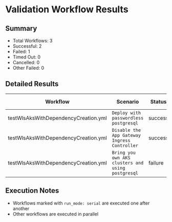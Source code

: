 # Validation Workflow Results

## Summary
- Total Workflows: 3
- Successful: 2
- Failed: 1
- Timed Out: 0
- Cancelled: 0
- Other Failed: 0

## Detailed Results

| Workflow | Scenario | Status | Duration | Run URL |
|----------|----------|---------|-----------|----------|
| testWlsAksWithDependencyCreation.yml | `Deploy with passwordless postgresql` | success | 1h:18m:43s | [View Run](https://github.com/azure-javaee/weblogic-azure/actions/runs/17032965291) |
| testWlsAksWithDependencyCreation.yml | `Disable the App Gateway Ingress Controller` | success | 0h:59m:6s | [View Run](https://github.com/azure-javaee/weblogic-azure/actions/runs/17034542713) |
| testWlsAksWithDependencyCreation.yml | `Bring you own AKS clusters and using postgresql` | failure | 0h:29m:3s | [View Run](https://github.com/azure-javaee/weblogic-azure/actions/runs/17035839315) |


## Execution Notes
- Workflows marked with `run_mode: serial` are executed one after another
- Other workflows are executed in parallel
